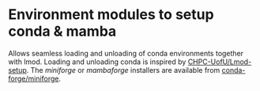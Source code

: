 # Environment modules to setup conda & mamba

Allows seamless loading and unloading of conda environments together with lmod.
Loading and unloading conda is inspired by [CHPC-UofU/Lmod-setup](https://github.com/CHPC-UofU/Lmod-setup).
The *miniforge* or *mambaforge* installers are available from [conda-forge/miniforge](https://github.com/conda-forge/miniforge/releases).
